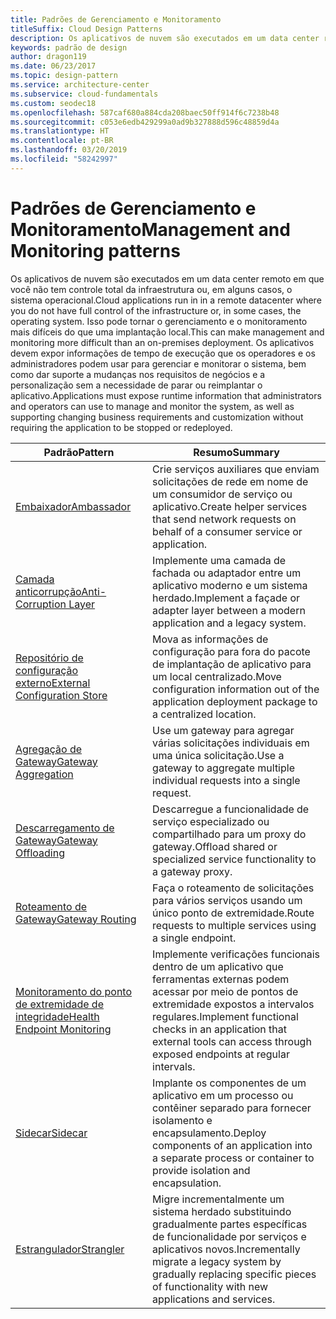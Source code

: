 ```yaml
---
title: Padrões de Gerenciamento e Monitoramento
titleSuffix: Cloud Design Patterns
description: Os aplicativos de nuvem são executados em um data center remoto em que você não tem controle total da infraestrutura ou, em alguns casos, o sistema operacional. Isso pode tornar o gerenciamento e o monitoramento mais difíceis do que uma implantação local. Os aplicativos devem expor informações de tempo de execução que os operadores e os administradores podem usar para gerenciar e monitorar o sistema, bem como dar suporte a mudanças nos requisitos de negócios e a personalização sem a necessidade de parar ou reimplantar o aplicativo.
keywords: padrão de design
author: dragon119
ms.date: 06/23/2017
ms.topic: design-pattern
ms.service: architecture-center
ms.subservice: cloud-fundamentals
ms.custom: seodec18
ms.openlocfilehash: 587caf680a884cda208baec50ff914f6c7238b48
ms.sourcegitcommit: c053e6edb429299a0ad9b327888d596c48859d4a
ms.translationtype: HT
ms.contentlocale: pt-BR
ms.lasthandoff: 03/20/2019
ms.locfileid: "58242997"
---
```

# <a name="management-and-monitoring-patterns"></a><span data-ttu-id="d18ad-106">Padrões de Gerenciamento e Monitoramento</span><span class="sxs-lookup"><span data-stu-id="d18ad-106">Management and Monitoring patterns</span></span>

<span data-ttu-id="d18ad-107">Os aplicativos de nuvem são executados em um data center remoto em que você não tem controle total da infraestrutura ou, em alguns casos, o sistema operacional.</span><span class="sxs-lookup"><span data-stu-id="d18ad-107">Cloud applications run in in a remote datacenter where you do not have full control of the infrastructure or, in some cases, the operating system.</span></span> <span data-ttu-id="d18ad-108">Isso pode tornar o gerenciamento e o monitoramento mais difíceis do que uma implantação local.</span><span class="sxs-lookup"><span data-stu-id="d18ad-108">This can make management and monitoring more difficult than an on-premises deployment.</span></span> <span data-ttu-id="d18ad-109">Os aplicativos devem expor informações de tempo de execução que os operadores e os administradores podem usar para gerenciar e monitorar o sistema, bem como dar suporte a mudanças nos requisitos de negócios e a personalização sem a necessidade de parar ou reimplantar o aplicativo.</span><span class="sxs-lookup"><span data-stu-id="d18ad-109">Applications must expose runtime information that administrators and operators can use to manage and monitor the system, as well as supporting changing business requirements and customization without requiring the application to be stopped or redeployed.</span></span>

|                              <span data-ttu-id="d18ad-110">Padrão</span><span class="sxs-lookup"><span data-stu-id="d18ad-110">Pattern</span></span>                               |                                                              <span data-ttu-id="d18ad-111">Resumo</span><span class="sxs-lookup"><span data-stu-id="d18ad-111">Summary</span></span>                                                              |
|--------------------------------------------------------------------|-----------------------------------------------------------------------------------------------------------------------------------|
|                   [<span data-ttu-id="d18ad-112">Embaixador</span><span class="sxs-lookup"><span data-stu-id="d18ad-112">Ambassador</span></span>](../ambassador.md)                   |                 <span data-ttu-id="d18ad-113">Crie serviços auxiliares que enviam solicitações de rede em nome de um consumidor de serviço ou aplicativo.</span><span class="sxs-lookup"><span data-stu-id="d18ad-113">Create helper services that send network requests on behalf of a consumer service or application.</span></span>                 |
|        [<span data-ttu-id="d18ad-114">Camada anticorrupção</span><span class="sxs-lookup"><span data-stu-id="d18ad-114">Anti-Corruption Layer</span></span>](../anti-corruption-layer.md)        |                       <span data-ttu-id="d18ad-115">Implemente uma camada de fachada ou adaptador entre um aplicativo moderno e um sistema herdado.</span><span class="sxs-lookup"><span data-stu-id="d18ad-115">Implement a façade or adapter layer between a modern application and a legacy system.</span></span>                       |
| [<span data-ttu-id="d18ad-116">Repositório de configuração externo</span><span class="sxs-lookup"><span data-stu-id="d18ad-116">External Configuration Store</span></span>](../external-configuration-store.md) |                <span data-ttu-id="d18ad-117">Mova as informações de configuração para fora do pacote de implantação de aplicativo para um local centralizado.</span><span class="sxs-lookup"><span data-stu-id="d18ad-117">Move configuration information out of the application deployment package to a centralized location.</span></span>                |
|          [<span data-ttu-id="d18ad-118">Agregação de Gateway</span><span class="sxs-lookup"><span data-stu-id="d18ad-118">Gateway Aggregation</span></span>](../gateway-aggregation.md)          |                          <span data-ttu-id="d18ad-119">Use um gateway para agregar várias solicitações individuais em uma única solicitação.</span><span class="sxs-lookup"><span data-stu-id="d18ad-119">Use a gateway to aggregate multiple individual requests into a single request.</span></span>                           |
|           [<span data-ttu-id="d18ad-120">Descarregamento de Gateway</span><span class="sxs-lookup"><span data-stu-id="d18ad-120">Gateway Offloading</span></span>](../gateway-offloading.md)           |                              <span data-ttu-id="d18ad-121">Descarregue a funcionalidade de serviço especializado ou compartilhado para um proxy do gateway.</span><span class="sxs-lookup"><span data-stu-id="d18ad-121">Offload shared or specialized service functionality to a gateway proxy.</span></span>                              |
|              [<span data-ttu-id="d18ad-122">Roteamento de Gateway</span><span class="sxs-lookup"><span data-stu-id="d18ad-122">Gateway Routing</span></span>](../gateway-routing.md)              |                                   <span data-ttu-id="d18ad-123">Faça o roteamento de solicitações para vários serviços usando um único ponto de extremidade.</span><span class="sxs-lookup"><span data-stu-id="d18ad-123">Route requests to multiple services using a single endpoint.</span></span>                                    |
|   [<span data-ttu-id="d18ad-124">Monitoramento do ponto de extremidade de integridade</span><span class="sxs-lookup"><span data-stu-id="d18ad-124">Health Endpoint Monitoring</span></span>](../health-endpoint-monitoring.md)   |   <span data-ttu-id="d18ad-125">Implemente verificações funcionais dentro de um aplicativo que ferramentas externas podem acessar por meio de pontos de extremidade expostos a intervalos regulares.</span><span class="sxs-lookup"><span data-stu-id="d18ad-125">Implement functional checks in an application that external tools can access through exposed endpoints at regular intervals.</span></span>    |
|                      [<span data-ttu-id="d18ad-126">Sidecar</span><span class="sxs-lookup"><span data-stu-id="d18ad-126">Sidecar</span></span>](../sidecar.md)                      |         <span data-ttu-id="d18ad-127">Implante os componentes de um aplicativo em um processo ou contêiner separado para fornecer isolamento e encapsulamento.</span><span class="sxs-lookup"><span data-stu-id="d18ad-127">Deploy components of an application into a separate process or container to provide isolation and encapsulation.</span></span>          |
|                    [<span data-ttu-id="d18ad-128">Estrangulador</span><span class="sxs-lookup"><span data-stu-id="d18ad-128">Strangler</span></span>](../strangler.md)                    | <span data-ttu-id="d18ad-129">Migre incrementalmente um sistema herdado substituindo gradualmente partes específicas de funcionalidade por serviços e aplicativos novos.</span><span class="sxs-lookup"><span data-stu-id="d18ad-129">Incrementally migrate a legacy system by gradually replacing specific pieces of functionality with new applications and services.</span></span> |
